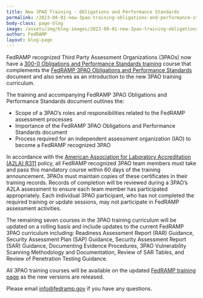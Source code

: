 ```yaml
---
title: New 3PAO Training - Obligations and Performance Standards
permalink: /2023-08-01-new-3pao-training-obligations-and-performance-standards/
body-class: page-blog
image: /assets/img/blog-images/2023-08-01-new-3pao-training-obligations-and-performance-standards.png
author: FedRAMP
layout: blog-page
---
```

FedRAMP recognized Third Party Assessment Organizations (3PAOs) now have a <a href="https://www.youtube.com/watch?v=fQ6r4sFSLvk" target="_blank" rel="noopener noreferrer">300-0 Obligations and Performance Standards training</a> course that complements the <a href="https://www.fedramp.gov/assets/resources/documents/3PAO_Obligations_and_Performance_Guide.pdf" target="_blank" rel="noopener noreferrer">FedRAMP 3PAO Obligations and Performance Standards</a> document and also serves as an introduction to the new 3PAO training curriculum.

The training and accompanying FedRAMP 3PAO Obligations and Performance Standards document outlines the:  
- Scope of a 3PAO’s roles and responsibilities related to the FedRAMP assessment processes 
- Importance of the FedRAMP 3PAO Obligations and Performance Standards document
- Process required for an independent assessment organization (IAO) to become a FedRAMP recognized 3PAO 

In accordance with the <a href="https://a2la.qualtraxcloud.com/ShowDocument.aspx?ID=5621" target="_blank" rel="noopener noreferrer">American Association for Laboratory Accreditation (A2LA) R311</a> policy, all FedRAMP recognized 3PAO team members must take and pass this mandatory course within 60 days of the training announcement. 3PAOs must maintain copies of these certificates in their training records. Records of completion will be reviewed during a 3PAO’s A2LA assessment to ensure each team member has participated appropriately. Each individual 3PAO participant, who has not completed the required training or update sessions, may not participate in FedRAMP assessment activities.

The remaining seven courses in the 3PAO training curriculum will be updated on a rolling basis and include updates to the current FedRAMP 3PAO curriculum including: Readiness Assessment Report (RAR) Guidance, Security Assessment Plan (SAP) Guidance, Security Assessment Report (SAR) Guidance, Documenting Evidence Procedures, 3PAO Vulnerability Scanning Methodology and Documentation, Review of SAR Tables, and Review of Penetration Testing Guidance.

All 3PAO training courses will be available on the updated <a href="https://www.fedramp.gov/training/" target="_blank" rel="noopener noreferrer">FedRAMP training page</a> as the new versions are released. 

Please email <a href="mailto:info@fedramp.gov">info@fedramp.gov</a> if you have any questions. 
